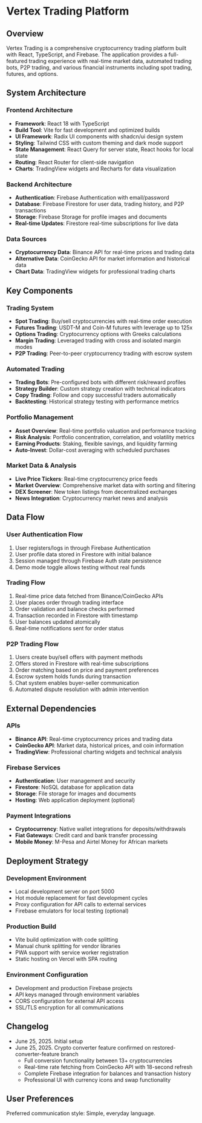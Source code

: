 # Vertex Trading Platform

## Overview

Vertex Trading is a comprehensive cryptocurrency trading platform built with React, TypeScript, and Firebase. The application provides a full-featured trading experience with real-time market data, automated trading bots, P2P trading, and various financial instruments including spot trading, futures, and options.

## System Architecture

### Frontend Architecture
- **Framework**: React 18 with TypeScript
- **Build Tool**: Vite for fast development and optimized builds
- **UI Framework**: Radix UI components with shadcn/ui design system
- **Styling**: Tailwind CSS with custom theming and dark mode support
- **State Management**: React Query for server state, React hooks for local state
- **Routing**: React Router for client-side navigation
- **Charts**: TradingView widgets and Recharts for data visualization

### Backend Architecture
- **Authentication**: Firebase Authentication with email/password
- **Database**: Firebase Firestore for user data, trading history, and P2P transactions
- **Storage**: Firebase Storage for profile images and documents
- **Real-time Updates**: Firestore real-time subscriptions for live data

### Data Sources
- **Cryptocurrency Data**: Binance API for real-time prices and trading data
- **Alternative Data**: CoinGecko API for market information and historical data
- **Chart Data**: TradingView widgets for professional trading charts

## Key Components

### Trading System
- **Spot Trading**: Buy/sell cryptocurrencies with real-time order execution
- **Futures Trading**: USDT-M and Coin-M futures with leverage up to 125x
- **Options Trading**: Cryptocurrency options with Greeks calculations
- **Margin Trading**: Leveraged trading with cross and isolated margin modes
- **P2P Trading**: Peer-to-peer cryptocurrency trading with escrow system

### Automated Trading
- **Trading Bots**: Pre-configured bots with different risk/reward profiles
- **Strategy Builder**: Custom strategy creation with technical indicators
- **Copy Trading**: Follow and copy successful traders automatically
- **Backtesting**: Historical strategy testing with performance metrics

### Portfolio Management
- **Asset Overview**: Real-time portfolio valuation and performance tracking
- **Risk Analysis**: Portfolio concentration, correlation, and volatility metrics
- **Earning Products**: Staking, flexible savings, and liquidity farming
- **Auto-Invest**: Dollar-cost averaging with scheduled purchases

### Market Data & Analysis
- **Live Price Tickers**: Real-time cryptocurrency price feeds
- **Market Overview**: Comprehensive market data with sorting and filtering
- **DEX Screener**: New token listings from decentralized exchanges
- **News Integration**: Cryptocurrency market news and analysis

## Data Flow

### User Authentication Flow
1. User registers/logs in through Firebase Authentication
2. User profile data stored in Firestore with initial balance
3. Session managed through Firebase Auth state persistence
4. Demo mode toggle allows testing without real funds

### Trading Flow
1. Real-time price data fetched from Binance/CoinGecko APIs
2. User places order through trading interface
3. Order validation and balance checks performed
4. Transaction recorded in Firestore with timestamp
5. User balances updated atomically
6. Real-time notifications sent for order status

### P2P Trading Flow
1. Users create buy/sell offers with payment methods
2. Offers stored in Firestore with real-time subscriptions
3. Order matching based on price and payment preferences
4. Escrow system holds funds during transaction
5. Chat system enables buyer-seller communication
6. Automated dispute resolution with admin intervention

## External Dependencies

### APIs
- **Binance API**: Real-time cryptocurrency prices and trading data
- **CoinGecko API**: Market data, historical prices, and coin information
- **TradingView**: Professional charting widgets and technical analysis

### Firebase Services
- **Authentication**: User management and security
- **Firestore**: NoSQL database for application data
- **Storage**: File storage for images and documents
- **Hosting**: Web application deployment (optional)

### Payment Integrations
- **Cryptocurrency**: Native wallet integrations for deposits/withdrawals
- **Fiat Gateways**: Credit card and bank transfer processing
- **Mobile Money**: M-Pesa and Airtel Money for African markets

## Deployment Strategy

### Development Environment
- Local development server on port 5000
- Hot module replacement for fast development cycles
- Proxy configuration for API calls to external services
- Firebase emulators for local testing (optional)

### Production Build
- Vite build optimization with code splitting
- Manual chunk splitting for vendor libraries
- PWA support with service worker registration
- Static hosting on Vercel with SPA routing

### Environment Configuration
- Development and production Firebase projects
- API keys managed through environment variables
- CORS configuration for external API access
- SSL/TLS encryption for all communications

## Changelog

- June 25, 2025. Initial setup
- June 25, 2025. Crypto converter feature confirmed on restored-converter-feature branch
  - Full conversion functionality between 13+ cryptocurrencies
  - Real-time rate fetching from CoinGecko API with 18-second refresh
  - Complete Firebase integration for balances and transaction history
  - Professional UI with currency icons and swap functionality

## User Preferences

Preferred communication style: Simple, everyday language.